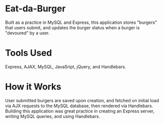 # Eat-da-Burger
Built as a practice in MySQL and Express, this application stores "burgers" that users submit, and updates the burger status when a burger is "devoured" by a user.


# Tools Used
Express, AJAX, MySQL, JavaSript, jQuery, and Handlebars.


# How it Works
User submitted burgers are saved upon creation, and fetched on initial load via AJX requests to the MySQL database, then rendered via Handlebars. Building this application was great practice in creating an Express server, writing MySQL queries, and using Handlebars.






